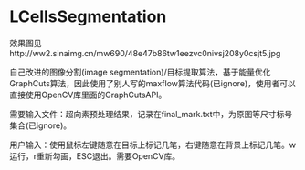 LCellsSegmentation
==================

效果图见http://ww2.sinaimg.cn/mw690/48e47b86tw1eezvc0nivsj208y0csjt5.jpg

自己改进的图像分割(image segmentation)/目标提取算法，基于能量优化GraphCuts算法，因此使用了别人写的maxflow算法代码(已ignore)，使用者可以直接使用OpenCV库里面的GraphCutsAPI。

需要输入文件：超向素预处理结果，记录在final_mark.txt中，为原图等尺寸标号集合(已ignore)。

用户输入：使用鼠标左键随意在目标上标记几笔，右键随意在背景上标记几笔。w运行，r重新勾画，ESC退出。需要OpenCV库。
